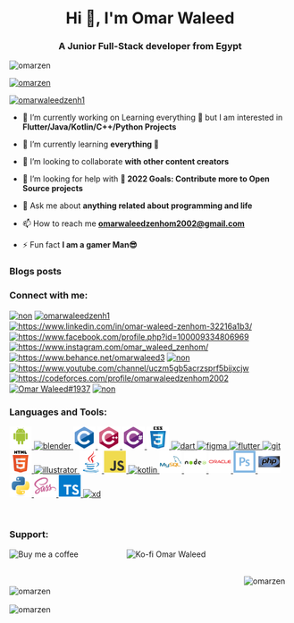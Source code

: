 <h1 align="center">Hi 👋, I'm Omar Waleed</h1>
<h3 align="center">A Junior Full-Stack developer from Egypt</h3>

<p align="left"> <img src="https://komarev.com/ghpvc/?username=omarzen&label=Profile%20views&color=0e75b6&style=flat" alt="omarzen" /> </p>

<p align="left"> <a href="https://github.com/ryo-ma/github-profile-trophy"><img src="https://github-profile-trophy.vercel.app/?username=omarzen" alt="omarzen" /></a> </p>

<p align="left"> <a href="https://twitter.com/omarwaleedzenh1" target="blank"><img src="https://img.shields.io/twitter/follow/omarwaleedzenh1?logo=twitter&style=for-the-badge" alt="omarwaleedzenh1" /></a> </p>

- 🔭 I’m currently working on Learning everything 🤣 but I am interested in **Flutter/Java/Kotlin/C++/Python Projects**

- 🌱 I’m currently learning **everything 🤣**

- 👯 I’m looking to collaborate **with other content creators**

- 🤝 I’m looking for help with **🥅 2022 Goals: Contribute more to Open Source projects**

- 💬 Ask me about **anything related about programming and life**

- 📫 How to reach me **omarwaleedzenhom2002@gmail.com**

- ⚡ Fun fact **I am a gamer Man😎**

### Blogs posts
<!-- BLOG-POST-LIST:START -->
<!-- BLOG-POST-LIST:END -->

<h3 align="left">Connect with me:</h3>
<p align="left">
<a href="https://dev.to/non" target="blank"><img align="center" src="https://raw.githubusercontent.com/rahuldkjain/github-profile-readme-generator/master/src/images/icons/Social/devto.svg" alt="non" height="30" width="40" /></a>
<a href="https://twitter.com/omarwaleedzenh1" target="blank"><img align="center" src="https://raw.githubusercontent.com/rahuldkjain/github-profile-readme-generator/master/src/images/icons/Social/twitter.svg" alt="omarwaleedzenh1" height="30" width="40" /></a>
<a href="https://www.linkedin.com/in/omar-waleed-zenhom-32216a1b3/" target="blank"><img align="center" src="https://raw.githubusercontent.com/rahuldkjain/github-profile-readme-generator/master/src/images/icons/Social/linked-in-alt.svg" alt="https://www.linkedin.com/in/omar-waleed-zenhom-32216a1b3/" height="30" width="40" /></a>
<a href="https://www.facebook.com/profile.php?id=100009334806969" target="blank"><img align="center" src="https://raw.githubusercontent.com/rahuldkjain/github-profile-readme-generator/master/src/images/icons/Social/facebook.svg" alt="https://www.facebook.com/profile.php?id=100009334806969" height="30" width="40" /></a>
<a href="https://www.instagram.com/omar_waleed_zenhom/" target="blank"><img align="center" src="https://raw.githubusercontent.com/rahuldkjain/github-profile-readme-generator/master/src/images/icons/Social/instagram.svg" alt="https://www.instagram.com/omar_waleed_zenhom/" height="30" width="40" /></a>
<a href="https://www.behance.net/omarwaleed3" target="blank"><img align="center" src="https://raw.githubusercontent.com/rahuldkjain/github-profile-readme-generator/master/src/images/icons/Social/behance.svg" alt="https://www.behance.net/omarwaleed3" height="30" width="40" /></a>
<a href="https://medium.com/non" target="blank"><img align="center" src="https://raw.githubusercontent.com/rahuldkjain/github-profile-readme-generator/master/src/images/icons/Social/medium.svg" alt="non" height="30" width="40" /></a>
<a href="https://www.youtube.com/channel/uczm5gb5acrzsprf5bijxcjw" target="blank"><img align="center" src="https://raw.githubusercontent.com/rahuldkjain/github-profile-readme-generator/master/src/images/icons/Social/youtube.svg" alt="https://www.youtube.com/channel/uczm5gb5acrzsprf5bijxcjw" height="30" width="40" /></a>
<a href="https://codeforces.com/profile/omarwaleedzenhom2002" target="blank"><img align="center" src="https://raw.githubusercontent.com/rahuldkjain/github-profile-readme-generator/master/src/images/icons/Social/codeforces.svg" alt="https://codeforces.com/profile/omarwaleedzenhom2002" height="30" width="40" /></a>
<a href="https://discord.gg/Omar Waleed#1937" target="blank"><img align="center" src="https://raw.githubusercontent.com/rahuldkjain/github-profile-readme-generator/master/src/images/icons/Social/discord.svg" alt="Omar Waleed#1937" height="30" width="40" /></a>
<a href="/non" target="blank"><img align="center" src="https://raw.githubusercontent.com/rahuldkjain/github-profile-readme-generator/master/src/images/icons/Social/rss.svg" alt="non" height="30" width="40" /></a>
</p>

<h3 align="left">Languages and Tools:</h3>
<p align="left"> <a href="https://developer.android.com" target="_blank" rel="noreferrer"> <img src="https://raw.githubusercontent.com/devicons/devicon/master/icons/android/android-original-wordmark.svg" alt="android" width="40" height="40"/> </a> <a href="https://www.blender.org/" target="_blank" rel="noreferrer"> <img src="https://download.blender.org/branding/community/blender_community_badge_white.svg" alt="blender" width="40" height="40"/> </a> <a href="https://www.cprogramming.com/" target="_blank" rel="noreferrer"> <img src="https://raw.githubusercontent.com/devicons/devicon/master/icons/c/c-original.svg" alt="c" width="40" height="40"/> </a> <a href="https://www.w3schools.com/cpp/" target="_blank" rel="noreferrer"> <img src="https://raw.githubusercontent.com/devicons/devicon/master/icons/cplusplus/cplusplus-original.svg" alt="cplusplus" width="40" height="40"/> </a> <a href="https://www.w3schools.com/cs/" target="_blank" rel="noreferrer"> <img src="https://raw.githubusercontent.com/devicons/devicon/master/icons/csharp/csharp-original.svg" alt="csharp" width="40" height="40"/> </a> <a href="https://www.w3schools.com/css/" target="_blank" rel="noreferrer"> <img src="https://raw.githubusercontent.com/devicons/devicon/master/icons/css3/css3-original-wordmark.svg" alt="css3" width="40" height="40"/> </a> <a href="https://dart.dev" target="_blank" rel="noreferrer"> <img src="https://www.vectorlogo.zone/logos/dartlang/dartlang-icon.svg" alt="dart" width="40" height="40"/> </a> <a href="https://www.figma.com/" target="_blank" rel="noreferrer"> <img src="https://www.vectorlogo.zone/logos/figma/figma-icon.svg" alt="figma" width="40" height="40"/> </a> <a href="https://flutter.dev" target="_blank" rel="noreferrer"> <img src="https://www.vectorlogo.zone/logos/flutterio/flutterio-icon.svg" alt="flutter" width="40" height="40"/> </a> <a href="https://git-scm.com/" target="_blank" rel="noreferrer"> <img src="https://www.vectorlogo.zone/logos/git-scm/git-scm-icon.svg" alt="git" width="40" height="40"/> </a> <a href="https://www.w3.org/html/" target="_blank" rel="noreferrer"> <img src="https://raw.githubusercontent.com/devicons/devicon/master/icons/html5/html5-original-wordmark.svg" alt="html5" width="40" height="40"/> </a> <a href="https://www.adobe.com/in/products/illustrator.html" target="_blank" rel="noreferrer"> <img src="https://www.vectorlogo.zone/logos/adobe_illustrator/adobe_illustrator-icon.svg" alt="illustrator" width="40" height="40"/> </a> <a href="https://www.java.com" target="_blank" rel="noreferrer"> <img src="https://raw.githubusercontent.com/devicons/devicon/master/icons/java/java-original.svg" alt="java" width="40" height="40"/> </a> <a href="https://developer.mozilla.org/en-US/docs/Web/JavaScript" target="_blank" rel="noreferrer"> <img src="https://raw.githubusercontent.com/devicons/devicon/master/icons/javascript/javascript-original.svg" alt="javascript" width="40" height="40"/> </a> <a href="https://kotlinlang.org" target="_blank" rel="noreferrer"> <img src="https://www.vectorlogo.zone/logos/kotlinlang/kotlinlang-icon.svg" alt="kotlin" width="40" height="40"/> </a> <a href="https://www.mysql.com/" target="_blank" rel="noreferrer"> <img src="https://raw.githubusercontent.com/devicons/devicon/master/icons/mysql/mysql-original-wordmark.svg" alt="mysql" width="40" height="40"/> </a> <a href="https://nodejs.org" target="_blank" rel="noreferrer"> <img src="https://raw.githubusercontent.com/devicons/devicon/master/icons/nodejs/nodejs-original-wordmark.svg" alt="nodejs" width="40" height="40"/> </a> <a href="https://www.oracle.com/" target="_blank" rel="noreferrer"> <img src="https://raw.githubusercontent.com/devicons/devicon/master/icons/oracle/oracle-original.svg" alt="oracle" width="40" height="40"/> </a> <a href="https://www.photoshop.com/en" target="_blank" rel="noreferrer"> <img src="https://raw.githubusercontent.com/devicons/devicon/master/icons/photoshop/photoshop-line.svg" alt="photoshop" width="40" height="40"/> </a> <a href="https://www.php.net" target="_blank" rel="noreferrer"> <img src="https://raw.githubusercontent.com/devicons/devicon/master/icons/php/php-original.svg" alt="php" width="40" height="40"/> </a> <a href="https://www.python.org" target="_blank" rel="noreferrer"> <img src="https://raw.githubusercontent.com/devicons/devicon/master/icons/python/python-original.svg" alt="python" width="40" height="40"/> </a> <a href="https://sass-lang.com" target="_blank" rel="noreferrer"> <img src="https://raw.githubusercontent.com/devicons/devicon/master/icons/sass/sass-original.svg" alt="sass" width="40" height="40"/> </a> <a href="https://www.typescriptlang.org/" target="_blank" rel="noreferrer"> <img src="https://raw.githubusercontent.com/devicons/devicon/master/icons/typescript/typescript-original.svg" alt="typescript" width="40" height="40"/> </a> <a href="https://www.adobe.com/products/xd.html" target="_blank" rel="noreferrer"> <img src="https://cdn.worldvectorlogo.com/logos/adobe-xd.svg" alt="xd" width="40" height="40"/> </a> </p>

<br>
<h3 align="left">Support:</h3>
<p><a href="https://www.buymeacoffee.com/Buy me a coffee "> <img align="left" src="https://cdn.buymeacoffee.com/buttons/v2/default-yellow.png" height="50" width="210" alt="Buy me a coffee " /></a><a href="https://ko-fi.com/Ko-fi Omar Waleed"> <img align="left" src="https://cdn.ko-fi.com/cdn/kofi3.png?v=3" height="50" width="210" alt="Ko-fi Omar Waleed" /></a></p><br><br>

<p><img align="left" src="https://github-readme-stats.vercel.app/api/top-langs?username=omarzen&show_icons=true&locale=en&layout=compact" alt="omarzen" /></p>

<p>&nbsp;<img align="center" src="https://github-readme-stats.vercel.app/api?username=omarzen&show_icons=true&locale=en" alt="omarzen" /></p>

<p><img align="center" src="https://github-readme-streak-stats.herokuapp.com/?user=omarzen&" alt="omarzen" /></p>

